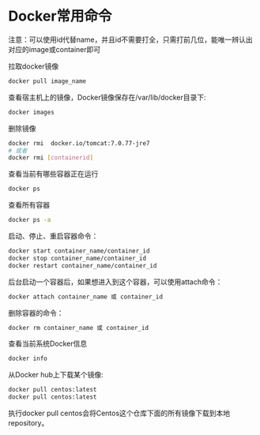 # Docker常用命令

注意：可以使用id代替name，并且id不需要打全，只需打前几位，能唯一辨认出对应的image或container即可

拉取docker镜像

```bash
docker pull image_name
```

查看宿主机上的镜像，Docker镜像保存在/var/lib/docker目录下:

```bash
docker images
```

删除镜像

```bash
docker rmi  docker.io/tomcat:7.0.77-jre7   
# 或者  
docker rmi [containerid]
```

查看当前有哪些容器正在运行

```bash
docker ps
```

查看所有容器

```bash
docker ps -a
```

启动、停止、重启容器命令：
```bash
docker start container_name/container_id
docker stop container_name/container_id
docker restart container_name/container_id
```

后台启动一个容器后，如果想进入到这个容器，可以使用attach命令：
```bash
docker attach container_name 或 container_id
```
删除容器的命令：
```bash
docker rm container_name 或 container_id
```
查看当前系统Docker信息
```bash
docker info
```
从Docker hub上下载某个镜像:
```bash
docker pull centos:latest
docker pull centos:latest
```
执行docker pull centos会将Centos这个仓库下面的所有镜像下载到本地repository。
